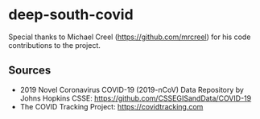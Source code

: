 # deep-south-covid

Special thanks to Michael Creel (https://github.com/mrcreel) for his code contributions to the project.

## Sources

- 2019 Novel Coronavirus COVID-19 (2019-nCoV) Data Repository by Johns Hopkins CSSE: https://github.com/CSSEGISandData/COVID-19
- The COVID Tracking Project: https://covidtracking.com
